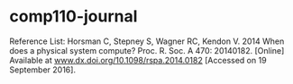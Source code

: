 # comp110-journal

Reference List:
Horsman C, Stepney S, Wagner RC, Kendon V. 2014 When does a physical system compute? Proc. R. Soc. A 470: 20140182. [Online] Available at www.dx.doi.org/10.1098/rspa.2014.0182 [Accessed on 19 September 2016].
